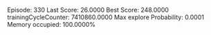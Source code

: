Episode: 330 Last Score: 26.0000 Best Score: 248.0000 trainingCycleCounter: 7410860.0000 Max explore Probability: 0.0001 Memory occupied: 100.0000%